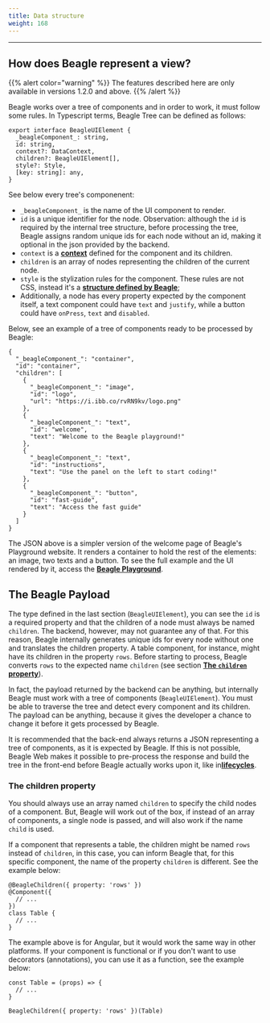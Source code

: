 ```yaml
---
title: Data structure
weight: 168
---
```


---

## How does Beagle represent a view?

{{% alert color="warning" %}}
The features described here are only available in versions 1.2.0 and above.
{{% /alert %}}

Beagle works over a tree of components and in order to work, it must follow some rules. In Typescript terms, Beagle Tree can be defined as follows:

```text
export interface BeagleUIElement {
  _beagleComponent_: string,
  id: string,
  context?: DataContext,
  children?: BeagleUIElement[],
  style?: Style,
  [key: string]: any,
}
```

See below every tree's componenent:

- `_beagleComponent_` is the name of the UI component to render.
- `id` is a unique identifier for the node. Observation: although the `id` is required by the internal tree structure, before processing the tree, Beagle assigns random unique ids for each node without an id, making it optional in the json provided by the backend.
- `context` is a [**context**](/api/context/) defined for the component and its children.
- `children` is an array of nodes representing the children of the current node.
- `style` is the stylization rules for the component. These rules are not CSS, instead it's a [**structure defined by Beagle**](/resources/style/web#stylizing-components-through-json);
- Additionally, a node has every property expected by the component itself, a text component could have `text` and `justify`, while a button could have `onPress`, `text` and `disabled`.

Below, see an example of a tree of components ready to be processed by Beagle:

```text
{
  "_beagleComponent_": "container",
  "id": "container",
  "children": [
    {
      "_beagleComponent_": "image",
      "id": "logo",
      "url": "https://i.ibb.co/rvRN9kv/logo.png"
    },
    {
      "_beagleComponent_": "text",
      "id": "welcome",
      "text": "Welcome to the Beagle playground!"
    },
    {
      "_beagleComponent_": "text",
      "id": "instructions",
      "text": "Use the panel on the left to start coding!"
    },
    {
      "_beagleComponent_": "button",
      "id": "fast-guide",
      "text": "Access the fast guide"
    }
  ]
}
```

The JSON above is a simpler version of the welcome page of Beagle's Playground website. It renders a container to hold the rest of the elements: an image, two texts and a button. To see the full example and the UI rendered by it, access the [**Beagle Playground**](https://beagle-playground.netlify.app/).

## The Beagle Payload

The type defined in the last section \(`BeagleUIElement`\), you can see the `id` is a required property and that the children of a node must always be named `children`. The backend, however, may not guarantee any of that. For this reason, Beagle internally generates unique ids for every node without one and translates the children property. A table component, for instance, might have its children in the property `rows`. Before starting to process, Beagle converts `rows` to the expected name `children` \(see section [**The `children` property**](#the-children-property)\).

In fact, the payload returned by the backend can be anything, but internally Beagle must work with a tree of components \(`BeagleUIElement`\). You must be able to traverse the tree and detect every component and its children. The payload can be anything, because it gives the developer a chance to change it before it gets processed by Beagle.

It is recommended that the back-end always returns a JSON representing a tree of components, as it is expected by Beagle. If this is not possible, Beagle Web makes it possible to pre-process the response and build the tree in the front-end before Beagle actually works upon it, like in[**lifecycles**](/resources/customization/beagle-for-web/advanced-topics/rendering/#lifecycles).

### The children property

You should always use an array named `children` to specify the child nodes of a component. But, Beagle will work out of the box, if instead of an array of components, a single node is passed, and will also work if the name `child` is used.

If a component that represents a table, the children might be named `rows` instead of `children`, in this case, you can inform Beagle that, for this specific component, the name of the property `children` is different. See the example below:

```text
@BeagleChildren({ property: 'rows' })
@Component({
  // ...
})
class Table {
  // ...
}
```

The example above is for Angular, but it would work the same way in other platforms. If your component is functional or if you don't want to use decorators \(annotations\), you can use it as a function, see the example below:

```text
const Table = (props) => {
  // ...
}

BeagleChildren({ property: 'rows' })(Table)
```
